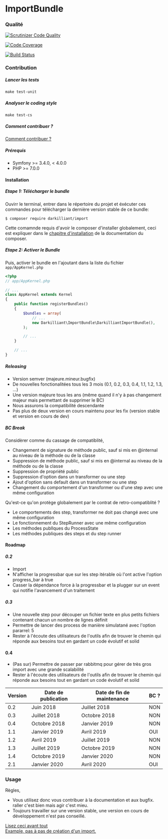 # ImportBundle

### Qualité

[![Scrutinizer Code Quality](https://scrutinizer-ci.com/g/jean-pasqualini/import/badges/quality-score.png?b=master)](https://scrutinizer-ci.com/g/jean-pasqualini/import/?branch=master)

[![Code Coverage](https://scrutinizer-ci.com/g/jean-pasqualini/import/badges/coverage.png?b=master)](https://scrutinizer-ci.com/g/jean-pasqualini/import/?branch=master)

[![Build Status](https://travis-ci.org/jean-pasqualini/import.svg?branch=master)](https://travis-ci.org/jean-pasqualini/import)

### Contribution

##### Lancer les tests

```
make test-unit
```

##### Analyser le coding style

```
make test-cs
```

##### Comment contribuer ?

[Comment contribuer ?](./doc/contribution.md)

##### Prérequis
- Symfony >= 3.4.0, < 4.0.0
- PHP >= 7.0.0

#### Installation

##### Etape 1: Télécharger le bundle

Ouvirr le terminal, entrer dans le répertoire du projet et éxécuter
ces commandes pour télécharger la dernière version stable de ce bundle:

```console
$ composer require darkilliant/import
```


Cette comamnde requis d'avoir le composer d'installer globalement, ceci
est expliquer dans le [chapitre d'installation](https://getcomposer.org/doc/00-intro.md)
de la documentation du composer.

##### Etape 2: Activer le Bundle

Puis, activer le bundle en l'ajoutant dans la liste du
fichier `app/AppKernel.php`

```php
<?php
// app/AppKernel.php

// ...
class AppKernel extends Kernel
{
    public function registerBundles()
    {
        $bundles = array(
            // ...
            new Darkilliant\ImportBundle\DarkilliantImportBundle(),
        );

        // ...
    }

    // ...
}
```

##### Releasing

- Version semver (majeure.mineur.bugfix)
- De nouvelles fonctionalitées tous les 3 mois (0.1, 0.2, 0.3, 0.4, 1.1, 1.2, 1.3, ...)
- Une version majeure tous les ans (même quand il n'y à pas changement majeur mais permettant de supprimer le BC)
- Nous assurons la compatibilité descendante
- Pas plus de deux version en cours maintenu pour les fix (version stable et version en cours de dev)

##### BC Break

Considèrer comme du cassage de compatiblité,
- Changement de signature de méthode public, sauf si mis en @internal au niveau de la méthode ou de la classe
- Suppression de méthode public, sauf si mis en @internal au niveau de la méthode ou de la classe
- Suppression de propriété public
- Suppression d'option dans un transformer ou une step
- Ajout d'option sans default dans un transformer ou une step
- Changement du comportement d'un transformer ou d'une step avec une même configuration


Qu'est-ce qu'on protège globalement par le contrat de retro-compatiblité ?
- Le comportements des step, transformer ne doit pas changé avec une même configuration
- Le fonctionnement du StepRunner avec une même configuration
- Les méthodes publlques du ProcessState
- Les méthodes publiques des steps et du step runner

#### Roadmap

##### 0.2
- Import
- N'afficher la progressbar que sur les step itérable où l'ont active l'option progress_bar à true
- Casser la dépendance force à la progressbar et la plugger sur un event qui notifie l'avancement d'un traitement

##### 0.3
- Une nouvelle step pour découper un fichier texte en plus petits fichiers contenant chacun un nombre de lignes définit
- Permettre de lancer des process de manière simulatané avec l'option pararrel: 5
- Rester à l'écoute des utilisateurs de l'outils afin de trouver le chemin qui réponde aux besoins tout en gardant un code évolutif et solid

#### 0.4
- (Pas sur) Permettre de passer par rabbitmq pour gérer de très gros import avec une grande scalabilité 
- Rester à l'écoute des utilisateurs de l'outils afin de trouver le chemin qui réponde aux besoins tout en gardant un code évolutif et solid

| Version | Date de publication | Date de fin de maintenance | BC ? |
|---------|---------------------|----------------------------|------|
| 0.2     | Juin 2018           | Juillet 2018               | NON  |
| 0.3     | Juillet 2018        | Octobre 2018               | NON  |
| 0.4     | Octobre 2018        | Janvier 2019               | NON  |
| 1.1     | Janvier 2019        | Avril 2019                 | OUI  |
| 1.2     | Avril 2019          | Juillet 2019               | NON  |
| 1.3     | Juillet 2019        | Octobre 2019               | NON  |
| 1.4     | Octobre 2019        | Janvier 2020               | NON  |
| 2.1     | Janvier 2020        | Avril 2020                 | OUI  |


### Usage

Règles,

- Vous utilisez donc vous contribuer à la documentation et aux bugfix. raller c'est bien mais agir c'est mieu.
- Toujours travailler sur une version stable, une version en cours de développement n'est pas conseillé.

[Lisez ceci avant tout](./doc/lisez-ceci-avant-tout.md)<br>
[Example, pas à pas de création d'un import.](./doc/pas_a_pas.md)
